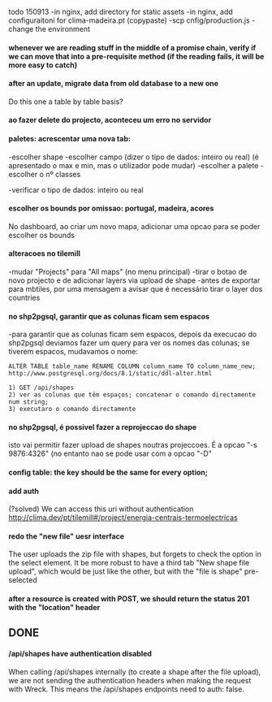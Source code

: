 todo 150913
  -in nginx, add directory for static assets
  -in nginx, add configuraitoni for clima-madeira.pt (copypaste)
  -scp cnfig/production.js
  -change the environment





#### whenever we are reading stuff in the middle of a promise chain, verify if we can move that into a pre-requisite method (if the reading fails, it will be more easy to catch)

#### after an update, migrate data from old database to a new one

Do this one a table by table basis?

#### ao fazer delete do projecto, aconteceu um erro no servidor

#### paletes: acrescentar uma nova tab:
  -escolher shape
  -escolher campo (dizer o tipo de dados: inteiro ou real)
    (é apresentado o max e min, mas o utilizador pode mudar)
  -escolher a palete
  -escolher o nº classes

  -verificar o tipo de dados: inteiro ou real



#### escolher os bounds por omissao: portugal, madeira, acores

No dashboard, ao criar um novo mapa, adicionar uma opcao para se poder escolher os bounds



#### alteracoes no tilemill
  -mudar "Projects" para "All maps" (no menu principal)
  -tirar o botao de novo projecto e de adicionar layers via upload de shape
  -antes de exportar para mbtiles, por uma mensagem a avisar que é necessário tirar o layer dos countries

#### no shp2pgsql, garantir que as colunas ficam sem espacos

  -para garantir que as colunas ficam sem espacos, depois da execucao do shp2pgsql deviamos fazer um query para ver os nomes das colunas; se tiverem espacos, mudavamos o nome:
    
    ALTER TABLE table_name RENAME COLUMN column_name TO column_name_new;
    http://www.postgresql.org/docs/8.1/static/ddl-alter.html

    1) GET /api/shapes
    2) ver as colunas que têm espaços; concatenar o comando directamente num string;
    3) executaro o comando directamente



#### no shp2pgsql, é possivel fazer a reprojeccao do shape 

  isto vai permitir fazer upload de shapes noutras projeccoes. É a opcao "-s 9876:4326" (no entanto nao se pode usar com a opcao "-D"


#### config table: the key should be the same for every option; 





#### add auth

(?solved)
We can access this uri without authentication
http://clima.dev/pt/tilemill#/project/energia-centrais-termoelectricas


#### redo the "new file" uesr interface

The user uploads the zip file with shapes, but forgets to check the option in the select element. It be more robust to have a third tab "New shape file upload", which would be just like the other, but with the "file is shape" pre-selected

#### after a resource is created with POST, we should return the status 201 with the "location" header






## DONE

#### /api/shapes have authentication disabled

When calling /api/shapes internally (to create a shape after the file upload), we are not sending the authentication headers when making the request with Wreck. This means the /api/shapes endpoints need to auth: false.
